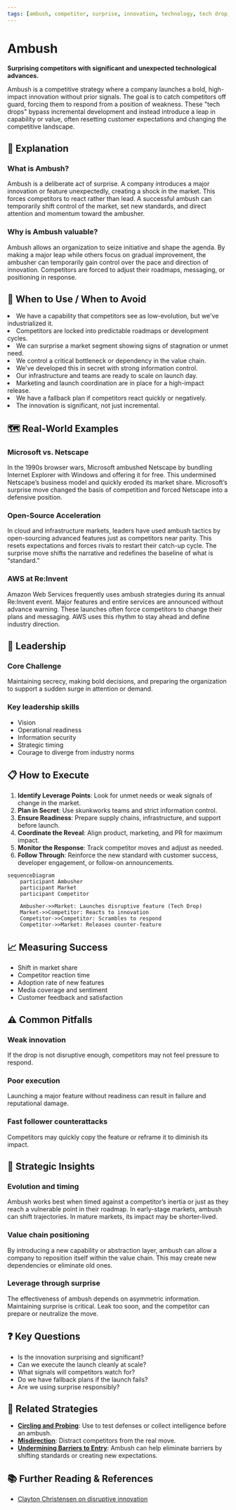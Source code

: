 ```yaml
---
tags: [ambush, competitor, surprise, innovation, technology, tech drop, disruption]
---
```


# Ambush

**Surprising competitors with significant and unexpected technological advances.**

Ambush is a competitive strategy where a company launches a bold, high-impact innovation without prior signals. The goal is to catch competitors off guard, forcing them to respond from a position of weakness. These "tech drops" bypass incremental development and instead introduce a leap in capability or value, often resetting customer expectations and changing the competitive landscape.

## **🤔 Explanation**

### What is Ambush?

Ambush is a deliberate act of surprise. A company introduces a major innovation or feature unexpectedly, creating a shock in the market. This forces competitors to react rather than lead. A successful ambush can temporarily shift control of the market, set new standards, and direct attention and momentum toward the ambusher.

### Why is Ambush valuable?

Ambush allows an organization to seize initiative and shape the agenda. By making a major leap while others focus on gradual improvement, the ambusher can temporarily gain control over the pace and direction of innovation. Competitors are forced to adjust their roadmaps, messaging, or positioning in response.

## 🚦 **When to Use / When to Avoid**

<Assessment strategyName="Ambush">
  <MapSignals>
    <li>We have a capability that competitors see as low-evolution, but we've industrialized it.</li>
    <li>Competitors are locked into predictable roadmaps or development cycles.</li>
    <li>We can surprise a market segment showing signs of stagnation or unmet need.</li>
    <li>We control a critical bottleneck or dependency in the value chain.</li>
  </MapSignals>
  <Readiness>
    <li>We've developed this in secret with strong information control.</li>
    <li>Our infrastructure and teams are ready to scale on launch day.</li>
    <li>Marketing and launch coordination are in place for a high-impact release.</li>
    <li>We have a fallback plan if competitors react quickly or negatively.</li>
    <li>The innovation is significant, not just incremental.</li>
  </Readiness>
</Assessment>

## **🗺️ Real-World Examples**

### Microsoft vs. Netscape

In the 1990s browser wars, Microsoft ambushed Netscape by bundling Internet Explorer with Windows and offering it for free. This undermined Netscape’s business model and quickly eroded its market share. Microsoft’s surprise move changed the basis of competition and forced Netscape into a defensive position.

### Open-Source Acceleration

In cloud and infrastructure markets, leaders have used ambush tactics by open-sourcing advanced features just as competitors near parity. This resets expectations and forces rivals to restart their catch-up cycle. The surprise move shifts the narrative and redefines the baseline of what is “standard.”

### AWS at Re:Invent

Amazon Web Services frequently uses ambush strategies during its annual Re:Invent event. Major features and entire services are announced without advance warning. These launches often force competitors to change their plans and messaging. AWS uses this rhythm to stay ahead and define industry direction.


## **🎯 Leadership**

### Core Challenge

Maintaining secrecy, making bold decisions, and preparing the organization to support a sudden surge in attention or demand.

### Key leadership skills

- Vision
- Operational readiness
- Information security
- Strategic timing
- Courage to diverge from industry norms

## **📋 How to Execute**

1. **Identify Leverage Points**: Look for unmet needs or weak signals of change in the market.
2. **Plan in Secret**: Use skunkworks teams and strict information control.
3. **Ensure Readiness**: Prepare supply chains, infrastructure, and support before launch.
4. **Coordinate the Reveal**: Align product, marketing, and PR for maximum impact.
5. **Monitor the Response**: Track competitor moves and adjust as needed.
6. **Follow Through**: Reinforce the new standard with customer success, developer engagement, or follow-on announcements.

```mermaid
sequenceDiagram
    participant Ambusher
    participant Market
    participant Competitor

    Ambusher->>Market: Launches disruptive feature (Tech Drop)
    Market->>Competitor: Reacts to innovation
    Competitor->>Competitor: Scrambles to respond
    Competitor->>Market: Releases counter-feature
```

## **📈 Measuring Success**

- Shift in market share
- Competitor reaction time
- Adoption rate of new features
- Media coverage and sentiment
- Customer feedback and satisfaction

## **⚠️ Common Pitfalls**

### Weak innovation

If the drop is not disruptive enough, competitors may not feel pressure to respond.

### Poor execution

Launching a major feature without readiness can result in failure and reputational damage.

### Fast follower counterattacks

Competitors may quickly copy the feature or reframe it to diminish its impact.

## **🧠 Strategic Insights**

### Evolution and timing

Ambush works best when timed against a competitor’s inertia or just as they reach a vulnerable point in their roadmap. In early-stage markets, ambush can shift trajectories. In mature markets, its impact may be shorter-lived.

### Value chain positioning

By introducing a new capability or abstraction layer, ambush can allow a company to reposition itself within the value chain. This may create new dependencies or eliminate old ones.

### Leverage through surprise

The effectiveness of ambush depends on asymmetric information. Maintaining surprise is critical. Leak too soon, and the competitor can prepare or neutralize the move.

## **❓ Key Questions**

- Is the innovation surprising and significant?
- Can we execute the launch cleanly at scale?
- What signals will competitors watch for?
- Do we have fallback plans if the launch fails?
- Are we using surprise responsibly?

## **🔀 Related Strategies**

- [**Circling and Probing**](/strategies/competitor/circling-and-probing): Use to test defenses or collect intelligence before an ambush.
- [**Misdirection**](/strategies/competitor/misdirection): Distract competitors from the real move.
- [**Undermining Barriers to Entry**](/strategies/attacking/undermining-barriers-to-entry): Ambush can help eliminate barriers by shifting standards or creating new expectations.

## **📚 Further Reading & References**

- [Clayton Christensen on disruptive innovation](https://www.christenseninstitute.org/theory/disruptive-innovation/)
